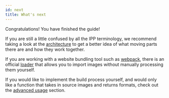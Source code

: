 ```yaml
---
id: next
title: What's next
---
```


Congratulations! You have finished the guide!

If you are still a little confused by all the IPP terminology, we recommend taking a look at the
[architecture](../concept/architecture.mdx) to get a better idea of what moving parts there are and
how they work together.

If you are working with a website bundling tool such as [webpack][webpack], there is an official
[loader](../webpack/overview.mdx) that allows you to import images without manually processing them
yourself.

If you would like to implement the build process yourself, and would only like a function that takes
in source images and returns formats, check out the [advanced usage](../advanced/overview.mdx)
section.

[webpack]: https://webpack.js.org/
